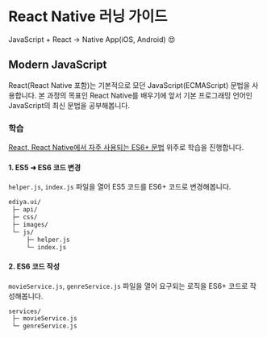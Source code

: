 # React Native 러닝 가이드

JavaScript + React → Native App(iOS, Android) 😍

## Modern JavaScript

React(React Native 포함)는 기본적으로 모던 JavaScript(ECMAScript) 문법을 사용합니다.
본 과정의 목표인 React Native를 배우기에 앞서 기본 프로그래밍 언어인 JavaScript의 최신 문법을 공부해봅니다.

### 학습

[React, React Native에서 자주 사용되는 ES6+ 문법](https://yamoo9.github.io/react-native/guidebook/JS_Env.html) 위주로 학습을 진행합니다.

#### 1. ES5 ➜ ES6 코드 변경

`helper.js`, `index.js` 파일을 열어 ES5 코드를 ES6+ 코드로 변경해봅니다.

```sh
ediya.ui/
 ├─ api/
 ├─ css/
 ├─ images/
 └─ js/
     ├─ helper.js
     └─ index.js
```

#### 2. ES6 코드 작성

`movieService.js`, `genreService.js`  파일을 열어 요구되는 로직을 ES6+ 코드로 작성해봅니다.

```sh
services/
 ├─ movieService.js
 └─ genreService.js
```
